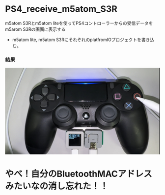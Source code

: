 # PS4_receive_m5atom_S3R
m5atom S3Rとm5atom liteを使ってPS4コントローラーからの受信データをm5arom S3Rの画面に表示する

- m5atom lite, m5atom S3RにそれぞれのplatfromIOプロジェクトを書き込む。

### 結果
![動作の様子](pic/IMG_2385.jpg)

# やべ！自分のBluetoothMACアドレスみたいなの消し忘れた！！

